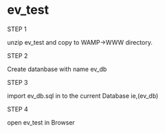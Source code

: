 # ev_test

STEP 1

unzip ev_test and copy to WAMP->WWW directory.

STEP 2

Create datanbase with name ev_db 

STEP 3

import ev_db.sql in to the current Database ie,(ev_db)

STEP 4

open ev_test in Browser 

